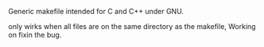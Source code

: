 Generic makefile intended for C and C++ under GNU.

only wirks when all files are on the same directory as the makefile,
Working on fixin the bug.
